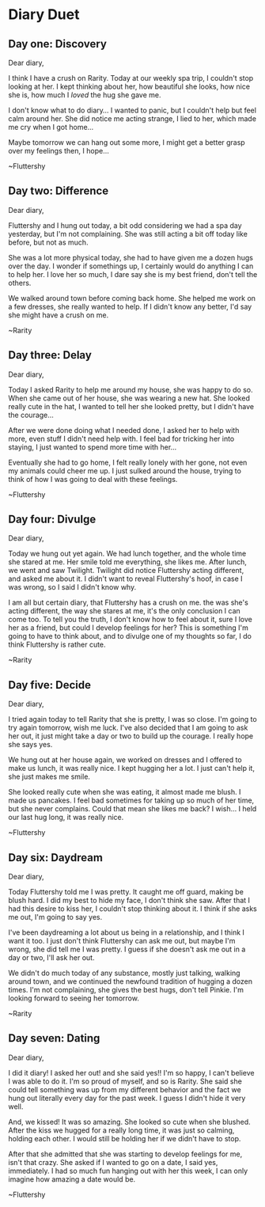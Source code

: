 # Diary Duet

## Day one: Discovery

Dear diary,

I think I have a crush on Rarity. Today at our weekly spa trip, I couldn't stop looking at her. I kept thinking about her, how beautiful she looks, how nice she is, how much I *loved* the hug she gave me.

I don't know what to do diary… I wanted to panic, but I couldn't help but feel calm around her. She did notice me acting strange, I lied to her, which made me cry when I got home…

Maybe tomorrow we can hang out some more, I might get a better grasp over my feelings then, I hope…

~Fluttershy

## Day two: Difference

Dear diary,

Fluttershy and I hung out today, a bit odd considering we had a spa day yesterday, but I'm not complaining. She was still acting a bit off today like before, but not as much.

She was a lot more physical today, she had to have given me a dozen hugs over the day. I wonder if somethings up, I certainly would do anything I can to help her. I love her so much, I dare say she is my best friend, don't tell the others.

We walked around town before coming back home. She helped me work on a few dresses, she really wanted to help. If I didn't know any better, I'd say she might have a crush on me.

~Rarity

## Day three: Delay

Dear diary,

Today I asked Rarity to help me around my house, she was happy to do so. When she came out of her house, she was wearing a new hat. She looked really cute in the hat, I wanted to tell her she looked pretty, but I didn't have the courage…

After we were done doing what I needed done, I asked her to help with more, even stuff I didn't need help with. I feel bad for tricking her into staying, I just wanted to spend more time with her…

Eventually she had to go home, I felt really lonely with her gone, not even my animals could cheer me up. I just sulked around the house, trying to think of how I was going to deal with these feelings.

~Fluttershy

## Day four: Divulge

Dear diary,

Today we hung out yet again. We had lunch together, and the whole time she stared at me. Her smile told me everything, she likes me. After lunch, we went and saw Twilight. Twilight did notice Fluttershy acting different, and asked me about it. I didn't want to reveal Fluttershy's hoof, in case I was wrong, so I said I didn't know why.

I am all but certain diary, that Fluttershy has a crush on me. the was she's acting different, the way she stares at me, it's the only conclusion I can come too. To tell you the truth, I don't know how to feel about it, sure I love her as a friend, but could I develop feelings for her? This is something I'm going to have to think about, and to divulge one of my thoughts so far, I do think Fluttershy is rather cute.

~Rarity

## Day five: Decide

Dear diary,

I tried again today to tell Rarity that she is pretty, I was so close. I'm going to try again tomorrow, wish me luck. I've also decided that I am going to ask her out, it just might take a day or two to build up the courage. I really hope she says yes.

We hung out at her house again, we worked on dresses and I offered to make us lunch, it was really nice. I kept hugging her a lot. I just can't help it, she just makes me smile.

She looked really cute when she was eating, it almost made me blush. I made us pancakes. I feel bad sometimes for taking up so much of her time, but she never complains. Could that mean she likes me back? I wish… I held our last hug long, it was really nice.

~Fluttershy

## Day six: Daydream

Dear diary,

Today Fluttershy told me I was pretty. It caught me off guard, making be blush hard. I did my best to hide my face, I don't think she saw. After that I had this desire to kiss her, I couldn't stop thinking about it. I think if she asks me out, I'm going to say yes.

I've been daydreaming a lot about us being in a relationship, and I think I want it too. I just don't think Fluttershy can ask me out, but maybe I'm wrong, she did tell me I was pretty. I guess if she doesn't ask me out in a day or two, I'll ask her out.

We didn't do much today of any substance, mostly just talking, walking around town, and we continued the newfound tradition of hugging a dozen times. I'm not complaining, she gives the best hugs, don't tell Pinkie. I'm looking forward to seeing her tomorrow.

~Rarity

## Day seven: Dating

Dear diary,

I did it diary! I asked her out! and she said yes!! I'm so happy, I can't believe I was able to do it. I'm so proud of myself, and so is Rarity. She said she could tell something was up from my different behavior and the fact we hung out literally every day for the past week. I guess I didn't hide it very well.

And, we kissed! It was so amazing. She looked so cute when she blushed. After the kiss we hugged for a really long time, it was just so calming, holding each other. I would still be holding her if we didn't have to stop.

After that she admitted that she was starting to develop feelings for me, isn't that crazy. She asked if I wanted to go on a date, I said yes, immediately. I had so much fun hanging out with her this week, I can only imagine how amazing a date would be.

~Fluttershy
